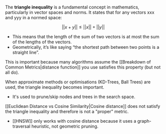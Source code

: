 The **triangle inequality** is a fundamental concept in mathematics, particularly in vector spaces and norms. It states that for any vectors xxx and yyy in a normed space:

$$||x + y|| \leq ||x|| + ||y||$$

 - This means that the length of the sum of two vectors is at most the sum of the lengths of the vectors. 
 - Geometrically, it’s like saying “the shortest path between two points is a straight line”.

This is important because many algorithms assume the [[Breakdown of Common Metrics|distance function]] you use satisfies this property (but not all do).

When approximate methods or optimisations (KD-Trees, Ball Trees) are used, the triangle inequality becomes important.
- It's used to prune/skip nodes and trees in the search space.

[[Euclidean Distance vs Cosine Similarity|Cosine distance]] does not satisfy the triangle inequality and therefore is not a "proper" metric. 
- [[HNSW]] only works with cosine distance because it uses a graph-traversal heuristic, not geometric pruning. 

